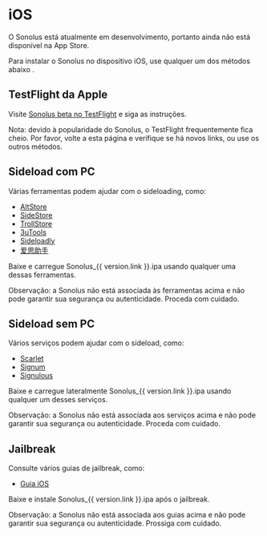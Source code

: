 # iOS

O Sonolus está atualmente em desenvolvimento, portanto ainda não está disponível na App Store.

Para instalar o Sonolus no dispositivo iOS, use qualquer um dos métodos abaixo .

## TestFlight da Apple

Visite [Sonolus beta no TestFlight](https://testflight.apple.com/join/mdFtAf92) e siga as instruções.

Nota: devido à popularidade do Sonolus, o TestFlight frequentemente fica cheio. Por favor, volte a esta página e verifique se há novos links, ou use os outros métodos.

## Sideload com PC

Várias ferramentas podem ajudar com o sideloading, como:

- [AltStore](https://altstore.io)
- [SideStore](https://sidestore.io)
- [TrollStore](https://github.com/opa334/TrollStore)
- [3uTools](http://3u.com)
- [Sideloadly](https://sideloadly.io)
- [爱思助手](https://www.i4.cn)

Baixe e carregue <a :href="`https://download.sonolus.com/Sonolus_${version.link}.ipa`" target="_blank" rel="noreferrer">Sonolus\_{{ version.link }}.ipa</a> usando qualquer uma dessas ferramentas.

Observação: a Sonolus não está associada às ferramentas acima e não pode garantir sua segurança ou autenticidade. Proceda com cuidado.

## Sideload sem PC

Vários serviços podem ajudar com o sideload, como:

- [Scarlet](https://usescarlet.com)
- [Signum](https://signumsign.me)
- [Signulous](https://www.signulous.com)

Baixe e carregue lateralmente <a :href="`https://download.sonolus.com/Sonolus_${version.link}.ipa`" target="_blank" rel="noreferrer">Sonolus\_{{ version.link }}.ipa</a> usando qualquer um desses serviços.

Observação: a Sonolus não está associada aos serviços acima e não pode garantir sua segurança ou autenticidade. Proceda com cuidado.

## Jailbreak

Consulte vários guias de jailbreak, como:

- [Guia iOS](https://ios.cfw.guide)

Baixe e instale <a :href="`https://download.sonolus.com/Sonolus_${version.link}.ipa`" target="_blank" rel="noreferrer">Sonolus\_{{ version.link }}.ipa</a> após o jailbreak.

Observação: a Sonolus não está associada aos guias acima e não pode garantir sua segurança ou autenticidade. Prossiga com cuidado.
